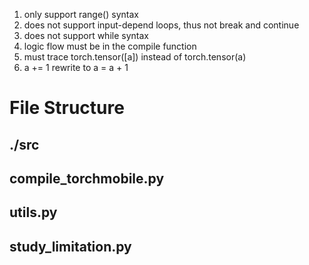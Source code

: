 1. only support range() syntax
2. does not support input-depend loops, thus not break and continue
3. does not support while syntax
4. logic flow must be in the compile function
5. must trace torch.tensor([a]) instead of torch.tensor(a)
6. a += 1 rewrite to a = a + 1



# File Structure
## ./src
## compile_torchmobile.py
## utils.py
## study_limitation.py
## 